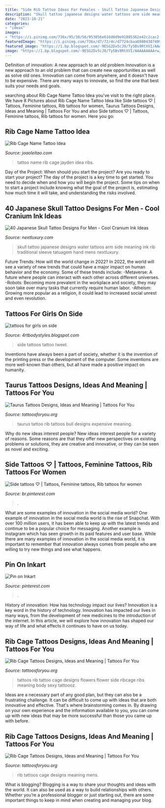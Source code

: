```yaml
---
title: "Side Rib Tattoo Ideas For Females - Skull Tattoo Japanese Designs Water Tattoos Arm Side Meaning Ink Rib Traditional Sleeve Tatuagem Hand Mens Nextluxury"
description: "Skull tattoo japanese designs water tattoos arm side meaning ink rib traditional sleeve tatuagem hand mens nextluxury"
date: "2023-10-21"
categories:
- "ideas"
images:
- "https://i.pinimg.com/736x/95/30/56/953056e616d0d9e91885362e42c2cac2.jpg"
featuredImage: "https://i.pinimg.com/736x/d7/72/4c/d7724cbaa69804387409c04dd66a76d5--hip-tattoos-flower-tattoos.jpg"
featured_image: "https://1.bp.blogspot.com/-9ESG2Dv5cJ0/Ty5Bs9RtXVI/AAAAAAAAArw/3nB1d21j1VI/s1600/Women-Side-Tattoo-Design-Fashion-2012.jpg"
image: "https://1.bp.blogspot.com/-9ESG2Dv5cJ0/Ty5Bs9RtXVI/AAAAAAAAArw/3nB1d21j1VI/s1600/Women-Side-Tattoo-Design-Fashion-2012.jpg"
---
```



Definition of innovation: A new approach to an old problem
Innovation is a new approach to an old problem that can create new opportunities as well as solve old ones. Innovation can come from anywhere, and it doesn't have to be expensive. There are many ways to innovate, so find the one that best suits your needs and goals.

	

		
searching about Rib Cage Name Tattoo Idea you've visit to the right place. We have 8 Pictures about Rib Cage Name Tattoo Idea like Side tattoos ♡ | Tattoos, Feminine tattoos, Rib tattoos for women, Taurus Tattoos Designs, Ideas and Meaning | Tattoos For You and also Side tattoos ♡ | Tattoos, Feminine tattoos, Rib tattoos for women. Here you go:
		
    
## Rib Cage Name Tattoo Idea

<img loading=lazy src="https://www.joaoleitao.com/tattoo-name/wp-content/uploads/jayden-name-tattoo-design-men-ribs.jpg" onerror="this.onerror=null;this.src='https://tse3.mm.bing.net/th?id=OIP.70SEMlRS-gF8XcEcDWhiygHaJ4&amp;pid=15.1';" alt="Rib Cage Name Tattoo Idea">

_Source: joaoleitao.com_

>tattoo name rib cage jayden idea ribs. 

	

Day of the Project: When should you start the project?
Are you ready to start your project? The day of the project is a key time to get started. You need to decide when and how you will begin the project. Some tips on when to start a project include knowing what the goal of the project is, estimating how much time it will take, and understanding the risks involved.

    
## 40 Japanese Skull Tattoo Designs For Men - Cool Cranium Ink Ideas

<img loading=lazy src="http://nextluxury.com/wp-content/uploads/awesome-under-arm-mens-rib-cage-side-japanese-skull-water-tattoo.jpg" onerror="this.onerror=null;this.src='https://tse3.mm.bing.net/th?id=OIP.P-kSxsOXNAtX6BYPIJ04AwAAAA&amp;pid=15.1';" alt="40 Japanese Skull Tattoo Designs For Men - Cool Cranium Ink Ideas">

_Source: nextluxury.com_

>skull tattoo japanese designs water tattoos arm side meaning ink rib traditional sleeve tatuagem hand mens nextluxury. 

	

Future Trends: How will the world change in 2022?
In 2022, the world will see a variety of new trends that could have a major impact on human behavior and the economy. Some of these trends include: 
-Metaverse: A future where people can interact with each other across different universes. 
-Robots: Becoming more prevalent in the workplace and society, they may soon take over many tasks that currently require human labor. 
-Atheism: Growing more popular as a religion, it could lead to increased social unrest and even revolution.

    
## Tattoos For Girls On Side

<img loading=lazy src="https://1.bp.blogspot.com/-9ESG2Dv5cJ0/Ty5Bs9RtXVI/AAAAAAAAArw/3nB1d21j1VI/s1600/Women-Side-Tattoo-Design-Fashion-2012.jpg" onerror="this.onerror=null;this.src='https://tse1.mm.bing.net/th?id=OIP.EsCJDQKhi_t2grI-LpRocQHaJ4&amp;pid=15.1';" alt="tattoos for girls on side">

_Source: 4rtbodystyles.blogspot.com_

>side tattoos tattoo tweet. 

	

Inventions have always been a part of society, whether it is the invention of the printing press or the development of the computer. Some inventions are more well-known than others, but all have made a positive impact on humanity.

    
## Taurus Tattoos Designs, Ideas And Meaning | Tattoos For You

<img loading=lazy src="https://www.tattoosforyou.org/wp-content/uploads/2013/10/Taurus-Tattoo-For-Men.jpg" onerror="this.onerror=null;this.src='https://tse4.mm.bing.net/th?id=OIP.K0TKcfTqHt_nYflHNn2sSAHaJ4&amp;pid=15.1';" alt="Taurus Tattoos Designs, Ideas and Meaning | Tattoos For You">

_Source: tattoosforyou.org_

>taurus tattoo rib tattoos bull designs expensive meaning. 

	

Why do new ideas interest people?
New ideas interest people for a variety of reasons. Some reasons are that they offer new perspectives on existing problems or solutions, they are creative and innovative, or they can be seen as novel and exciting.

    
## Side Tattoos ♡ | Tattoos, Feminine Tattoos, Rib Tattoos For Women

<img loading=lazy src="https://i.pinimg.com/736x/d7/72/4c/d7724cbaa69804387409c04dd66a76d5--hip-tattoos-flower-tattoos.jpg" onerror="this.onerror=null;this.src='https://tse3.mm.bing.net/th?id=OIP.MHBzIL4iCY26OqF8P-B_jgHaNK&amp;pid=15.1';" alt="Side tattoos ♡ | Tattoos, Feminine tattoos, Rib tattoos for women">

_Source: br.pinterest.com_

>. 

	

What are some examples of innovation in the social media world?
One example of innovation in the social media world is the rise of Snapchat. With over 100 million users, it has been able to keep up with the latest trends and continue to be a popular choice for messaging. Another example is Instagram which has seen growth in its paid features and user base. While there are many examples of innovation in the social media world, it is important to remember that innovation always comes from people who are willing to try new things and see what happens.

    
## Pin On Inkart

<img loading=lazy src="https://i.pinimg.com/736x/95/30/56/953056e616d0d9e91885362e42c2cac2.jpg" onerror="this.onerror=null;this.src='https://tse1.mm.bing.net/th?id=OIP.NaUz1bTvOLqPwAv2Gz2fvwHaMQ&amp;pid=15.1';" alt="Pin on Inkart">

_Source: pinterest.com_

>. 

	

History of innovation: How has technology impact our lives?
Innovation is a key word in the history of technology. Innovation has impacted our lives in many ways, from the development of new medicines to the introduction of the internet. In this article, we will explore how innovation has shaped our way of life and what effects it continues to have on us today.

    
## Rib Cage Tattoos Designs, Ideas And Meaning | Tattoos For You

<img loading=lazy src="https://www.tattoosforyou.org/wp-content/uploads/2016/05/Rib-Cage-Tattoos-for-Girls.jpg" onerror="this.onerror=null;this.src='https://tse1.mm.bing.net/th?id=OIP.qoUaAP98kBSIeaymrl7qSgAAAA&amp;pid=15.1';" alt="Rib Cage Tattoos Designs, Ideas and Meaning | Tattoos For You">

_Source: tattoosforyou.org_

>tattoos rib tattoo cage designs flowers flower side ribcage ribs meaning body sexy tattoooz. 

	

Ideas are a necessary part of any good plan, but they can also be a frustrating challenge. It can be difficult to come up with ideas that are both innovative and effective. That's where brainstorming comes in. By drawing on your own experience and the information available to you, you can come up with new ideas that may be more successful than those you came up with before.

    
## Rib Cage Tattoos Designs, Ideas And Meaning | Tattoos For You

<img loading=lazy src="https://www.tattoosforyou.org/wp-content/uploads/2016/05/Mens-Rib-Cage-Tattoos.jpg" onerror="this.onerror=null;this.src='https://tse2.mm.bing.net/th?id=OIP.4ZlROW8f9ENhnY0mQ2JCYgHaNr&amp;pid=15.1';" alt="Rib Cage Tattoos Designs, Ideas and Meaning | Tattoos For You">

_Source: tattoosforyou.org_

>rib tattoos cage designs meaning mens. 

	

What is blogging?
Blogging is a way to share your thoughts and ideas with the world. It can also be used as a way to build relationships with others. Whether you’re a professional blogger or just starting out, there are some important things to keep in mind when creating and managing your blog.

